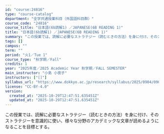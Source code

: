 ```yaml
---
id: "course:24816"
type: "course-catalog"
department: "全学共通授業科目（外国語科目群）"
course_code: "24816"
course_title: "日本語(6b読解1) ／JAPANESE(6B READING 1)"
title: "日本語(6b読解1) ／JAPANESE(6B READING 1)"
summary: "この授業では、読解に必要なストラテジー（読むときの方法）を身に付け、そのストラテジーを意識的に使い、様々な分野のアカデミックな文章が読めるようになることを目標とする。"
tags: []
campus: ""
term: ""
period: "火1／Tue 1"
course_type: "秋学期／Fall"
credits: 1
year: "2025年度／2025 Academic Year 秋学期／FALL SEMESTER"
main_instructor: "小島 小夜子"
instructors: ["[]"]
syllabus_url: "https://www.dokkyo.ac.jp/research/syllabus/2025/0904/0904_24816_ja_JP.html"
license: "CC-BY-4.0"
version:
  created_at: "2025-10-29T12:47:51.635451Z"
  updated_at: "2025-10-29T12:47:51.635451Z"
---
```

この授業では、読解に必要なストラテジー（読むときの方法）を身に付け、そのストラテジーを意識的に使い、様々な分野のアカデミックな文章が読めるようになることを目標とする。
